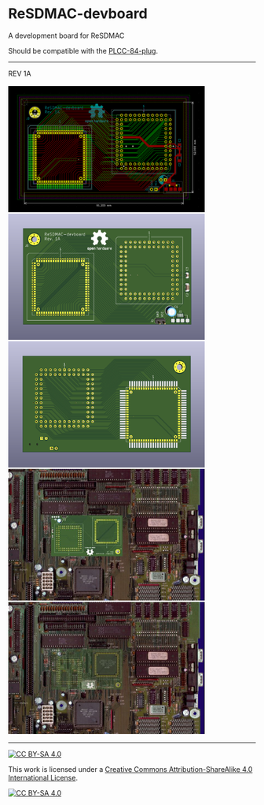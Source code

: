 # ReSDMAC-devboard
A development board for ReSDMAC

Should be compatible with the [PLCC-84-plug](https://github.com/jbilander/PLCC-84-plug).

***
REV 1A
<br /><br />
<a href="images/ReSDMAC-devboard_pic1.png">
<img src="images/ReSDMAC-devboard_pic1.png" width="400" height="256">
</a>
<br />
<a href="images/ReSDMAC-devboard_pic2.png">
<img src="images/ReSDMAC-devboard_pic2.png" width="400" height="256">
</a>
</a>
<a href="images/ReSDMAC-devboard_pic3.png">
<img src="images/ReSDMAC-devboard_pic3.png" width="400" height="256">
</a>
</a>
<br />
<a href="images/ReSDMAC-devboard_pic4.jpg">
<img src="images/ReSDMAC-devboard_pic4.jpg" width="400" height="267">
</a>
</a>
<a href="images/ReSDMAC-devboard_pic5.jpg">
<img src="images/ReSDMAC-devboard_pic5.jpg" width="400" height="268">
</a>

***

[![CC BY-SA 4.0][cc-by-sa-shield]][cc-by-sa]

This work is licensed under a
[Creative Commons Attribution-ShareAlike 4.0 International License][cc-by-sa].

[![CC BY-SA 4.0][cc-by-sa-image]][cc-by-sa]

[cc-by-sa]: http://creativecommons.org/licenses/by-sa/4.0/
[cc-by-sa-image]: https://licensebuttons.net/l/by-sa/4.0/88x31.png
[cc-by-sa-shield]: https://img.shields.io/badge/License-CC%20BY--SA%204.0-lightgrey.svg
